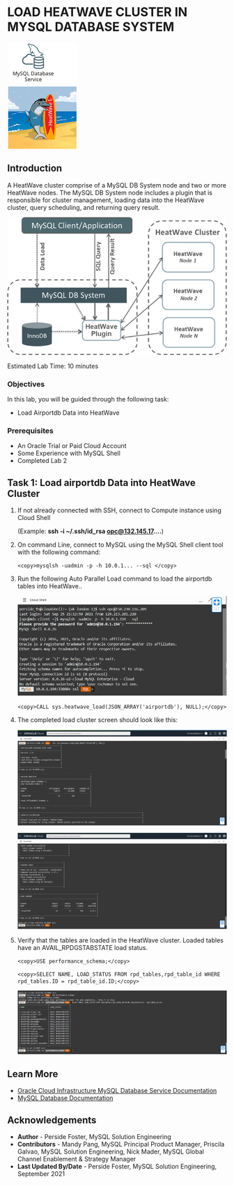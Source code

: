 # LOAD HEATWAVE CLUSTER IN MYSQL DATABASE SYSTEM  
![INTRO](./images/00_mds_heatwave_2.png " ") 


## Introduction

A HeatWave cluster comprise of a MySQL DB System node and two or more HeatWave nodes. The MySQL DB System node includes a plugin that is responsible for cluster management, loading data into the HeatWave cluster, query scheduling, and returning query result.

![Connect](./images/10addheat00.png " ")

Estimated Lab Time: 10 minutes

### Objectives

In this lab, you will be guided through the following task:

- Load Airportdb Data into HeatWave

### Prerequisites

- An Oracle Trial or Paid Cloud Account
- Some Experience with MySQL Shell
- Completed Lab 2


## Task 1: Load airportdb Data into HeatWave Cluster
1. If not already connected with SSH, connect to Compute instance using Cloud Shell

    (Example: **ssh -i ~/.ssh/id_rsa opc@132.145.17....**) 

2. On command Line, connect to MySQL using the MySQL Shell client tool with the following command:

    ```
    <copy>mysqlsh -uadmin -p -h 10.0.1... --sql </copy>
    ```

3. Run the following Auto Parallel Load command to load the airportdb tables into HeatWave..


    ![Connect](./images/heatwave-load-01-shell.png " ")

    ```
    <copy>CALL sys.heatwave_load(JSON_ARRAY('airportdb'), NULL);</copy>
    ```
4. The completed load cluster screen should look like this:

    ![Connect](./images/heatwave-load-02.png " ")

    ![Connect](./images/heatwave-load-03.png " ")

5.	Verify that the tables are loaded in the HeatWave cluster. Loaded tables have an AVAIL_RPDGSTABSTATE load status.

    ```
    <copy>USE performance_schema;</copy>
    ```
    ```
    <copy>SELECT NAME, LOAD_STATUS FROM rpd_tables,rpd_table_id WHERE rpd_tables.ID = rpd_table_id.ID;</copy>
    ```
    ![Connect](./images/heatwave-load-04.png " ")

## Learn More

* [Oracle Cloud Infrastructure MySQL Database Service Documentation ](https://docs.cloud.oracle.com/en-us/iaas/MySQL-database)
* [MySQL Database Documentation](https://www.MySQL.com)
## Acknowledgements
* **Author** - Perside Foster, MySQL Solution Engineering 
* **Contributors** - Mandy Pang, MySQL Principal Product Manager,  Priscila Galvao, MySQL Solution Engineering, Nick Mader, MySQL Global Channel Enablement & Strategy Manager
* **Last Updated By/Date** - Perside Foster, MySQL Solution Engineering, September 2021

